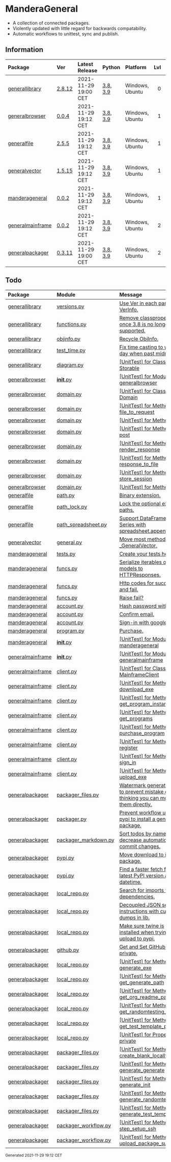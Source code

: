 # ManderaGeneral
 - A collection of connected packages.
 - Violently updated with little regard for backwards compatability.
 - Automatic workflows to unittest, sync and publish.

## Information
| Package                                                                | Ver                                                 | Latest Release       | Python                                                                                                                   | Platform        |   Lvl | Todo                                                         | Tests   |
|:-----------------------------------------------------------------------|:----------------------------------------------------|:---------------------|:-------------------------------------------------------------------------------------------------------------------------|:----------------|------:|:-------------------------------------------------------------|:--------|
| [generallibrary](https://github.com/ManderaGeneral/generallibrary)     | [2.8.12](https://pypi.org/project/generallibrary/)  | 2021-11-29 19:00 CET | [3.8](https://www.python.org/downloads/release/python-380/), [3.9](https://www.python.org/downloads/release/python-390/) | Windows, Ubuntu |     0 | [5](https://github.com/ManderaGeneral/generallibrary#Todo)   | 99.5 %  |
| [generalbrowser](https://github.com/ManderaGeneral/generalbrowser)     | [0.0.4](https://pypi.org/project/generalbrowser/)   | 2021-11-29 19:12 CET | [3.8](https://www.python.org/downloads/release/python-380/), [3.9](https://www.python.org/downloads/release/python-390/) | Windows, Ubuntu |     1 | [9](https://github.com/ManderaGeneral/generalbrowser#Todo)   | -12.5 % |
| [generalfile](https://github.com/ManderaGeneral/generalfile)           | [2.5.5](https://pypi.org/project/generalfile/)      | 2021-11-29 19:12 CET | [3.8](https://www.python.org/downloads/release/python-380/), [3.9](https://www.python.org/downloads/release/python-390/) | Windows, Ubuntu |     1 | [3](https://github.com/ManderaGeneral/generalfile#Todo)      | 100.0 % |
| [generalvector](https://github.com/ManderaGeneral/generalvector)       | [1.5.15](https://pypi.org/project/generalvector/)   | 2021-11-29 19:12 CET | [3.8](https://www.python.org/downloads/release/python-380/), [3.9](https://www.python.org/downloads/release/python-390/) | Windows, Ubuntu |     1 | [1](https://github.com/ManderaGeneral/generalvector#Todo)    | 100.0 % |
| [manderageneral](https://github.com/ManderaGeneral/manderageneral)     | [0.0.2](https://pypi.org/project/manderageneral/)   | 2021-11-29 19:12 CET | [3.8](https://www.python.org/downloads/release/python-380/), [3.9](https://www.python.org/downloads/release/python-390/) | Windows, Ubuntu |     1 | [9](https://github.com/ManderaGeneral/manderageneral#Todo)   | 100 %   |
| [generalmainframe](https://github.com/ManderaGeneral/generalmainframe) | [0.0.2](https://pypi.org/project/generalmainframe/) | 2021-11-29 19:12 CET | [3.8](https://www.python.org/downloads/release/python-380/), [3.9](https://www.python.org/downloads/release/python-390/) | Windows, Ubuntu |     2 | [9](https://github.com/ManderaGeneral/generalmainframe#Todo) | -12.5 % |
| [generalpackager](https://github.com/ManderaGeneral/generalpackager)   | [0.3.11](https://pypi.org/project/generalpackager/) | 2021-11-29 19:00 CET | [3.8](https://www.python.org/downloads/release/python-380/), [3.9](https://www.python.org/downloads/release/python-390/) | Windows, Ubuntu |     2 | [22](https://github.com/ManderaGeneral/generalpackager#Todo) | 90.5 %  |

## Todo
| Package                                                                | Module                                                                                                                                               | Message                                                                                                                                                                                                  |
|:-----------------------------------------------------------------------|:-----------------------------------------------------------------------------------------------------------------------------------------------------|:---------------------------------------------------------------------------------------------------------------------------------------------------------------------------------------------------------|
| [generallibrary](https://github.com/ManderaGeneral/generallibrary)     | <a href='https://github.com/ManderaGeneral/generallibrary/blob/master/generallibrary/versions.py#L1'>versions.py</a>                                 | <a href='https://github.com/ManderaGeneral/generallibrary/blob/master/generallibrary/versions.py#L17'>Use Ver in each part of VerInfo.</a>                                                               |
| [generallibrary](https://github.com/ManderaGeneral/generallibrary)     | <a href='https://github.com/ManderaGeneral/generallibrary/blob/master/generallibrary/functions.py#L1'>functions.py</a>                               | <a href='https://github.com/ManderaGeneral/generallibrary/blob/master/generallibrary/functions.py#L37'>Remove classproperty once 3.8 is no longer supported.</a>                                         |
| [generallibrary](https://github.com/ManderaGeneral/generallibrary)     | <a href='https://github.com/ManderaGeneral/generallibrary/blob/master/generallibrary/objinfo/objinfo.py#L1'>objinfo.py</a>                           | <a href='https://github.com/ManderaGeneral/generallibrary/blob/master/generallibrary/objinfo/objinfo.py#L19'>Recycle ObjInfo.</a>                                                                        |
| [generallibrary](https://github.com/ManderaGeneral/generallibrary)     | <a href='https://github.com/ManderaGeneral/generallibrary/blob/master/generallibrary/test/test_time.py#L1'>test_time.py</a>                          | <a href='https://github.com/ManderaGeneral/generallibrary/blob/master/generallibrary/test/test_time.py#L33'>Fix time casting to wrong day when past midnight.</a>                                        |
| [generallibrary](https://github.com/ManderaGeneral/generallibrary)     | <a href='https://github.com/ManderaGeneral/generallibrary/blob/master/generallibrary/diagram.py#L1'>diagram.py</a>                                   | <a href='https://github.com/ManderaGeneral/generallibrary/blob/master/generallibrary/diagram.py#L256'>[UnitTest] for Class: Storable</a>                                                                 |
| [generalbrowser](https://github.com/ManderaGeneral/generalbrowser)     | <a href='https://github.com/ManderaGeneral/generalbrowser/blob/master/generalbrowser/__init__.py#L1'>__init__.py</a>                                 | <a href='https://github.com/ManderaGeneral/generalbrowser/blob/master/generalbrowser/__init__.py#L1'>[UnitTest] for Module: generalbrowser</a>                                                           |
| [generalbrowser](https://github.com/ManderaGeneral/generalbrowser)     | <a href='https://github.com/ManderaGeneral/generalbrowser/blob/master/generalbrowser/domain.py#L1'>domain.py</a>                                     | <a href='https://github.com/ManderaGeneral/generalbrowser/blob/master/generalbrowser/domain.py#L11'>[UnitTest] for Class: Domain</a>                                                                     |
| [generalbrowser](https://github.com/ManderaGeneral/generalbrowser)     | <a href='https://github.com/ManderaGeneral/generalbrowser/blob/master/generalbrowser/domain.py#L1'>domain.py</a>                                     | <a href='https://github.com/ManderaGeneral/generalbrowser/blob/master/generalbrowser/domain.py#L50'>[UnitTest] for Method: file_to_request</a>                                                           |
| [generalbrowser](https://github.com/ManderaGeneral/generalbrowser)     | <a href='https://github.com/ManderaGeneral/generalbrowser/blob/master/generalbrowser/domain.py#L1'>domain.py</a>                                     | <a href='https://github.com/ManderaGeneral/generalbrowser/blob/master/generalbrowser/domain.py#L38'>[UnitTest] for Method: get</a>                                                                       |
| [generalbrowser](https://github.com/ManderaGeneral/generalbrowser)     | <a href='https://github.com/ManderaGeneral/generalbrowser/blob/master/generalbrowser/domain.py#L1'>domain.py</a>                                     | <a href='https://github.com/ManderaGeneral/generalbrowser/blob/master/generalbrowser/domain.py#L33'>[UnitTest] for Method: post</a>                                                                      |
| [generalbrowser](https://github.com/ManderaGeneral/generalbrowser)     | <a href='https://github.com/ManderaGeneral/generalbrowser/blob/master/generalbrowser/domain.py#L1'>domain.py</a>                                     | <a href='https://github.com/ManderaGeneral/generalbrowser/blob/master/generalbrowser/domain.py#L43'>[UnitTest] for Method: render_response</a>                                                           |
| [generalbrowser](https://github.com/ManderaGeneral/generalbrowser)     | <a href='https://github.com/ManderaGeneral/generalbrowser/blob/master/generalbrowser/domain.py#L1'>domain.py</a>                                     | <a href='https://github.com/ManderaGeneral/generalbrowser/blob/master/generalbrowser/domain.py#L57'>[UnitTest] for Method: response_to_file</a>                                                          |
| [generalbrowser](https://github.com/ManderaGeneral/generalbrowser)     | <a href='https://github.com/ManderaGeneral/generalbrowser/blob/master/generalbrowser/domain.py#L1'>domain.py</a>                                     | <a href='https://github.com/ManderaGeneral/generalbrowser/blob/master/generalbrowser/domain.py#L23'>[UnitTest] for Method: store_session</a>                                                             |
| [generalbrowser](https://github.com/ManderaGeneral/generalbrowser)     | <a href='https://github.com/ManderaGeneral/generalbrowser/blob/master/generalbrowser/domain.py#L1'>domain.py</a>                                     | <a href='https://github.com/ManderaGeneral/generalbrowser/blob/master/generalbrowser/domain.py#L20'>[UnitTest] for Method: url</a>                                                                       |
| [generalfile](https://github.com/ManderaGeneral/generalfile)           | <a href='https://github.com/ManderaGeneral/generalfile/blob/master/generalfile/path.py#L1'>path.py</a>                                               | <a href='https://github.com/ManderaGeneral/generalfile/blob/master/generalfile/path.py#L23'>Binary extension.</a>                                                                                        |
| [generalfile](https://github.com/ManderaGeneral/generalfile)           | <a href='https://github.com/ManderaGeneral/generalfile/blob/master/generalfile/path_lock.py#L1'>path_lock.py</a>                                     | <a href='https://github.com/ManderaGeneral/generalfile/blob/master/generalfile/path_lock.py#L12'>Lock the optional extra paths.</a>                                                                      |
| [generalfile](https://github.com/ManderaGeneral/generalfile)           | <a href='https://github.com/ManderaGeneral/generalfile/blob/master/generalfile/optional_dependencies/path_spreadsheet.py#L1'>path_spreadsheet.py</a> | <a href='https://github.com/ManderaGeneral/generalfile/blob/master/generalfile/optional_dependencies/path_spreadsheet.py#L112'>Support DataFrame and Series with spreadsheet.append()</a>                |
| [generalvector](https://github.com/ManderaGeneral/generalvector)       | <a href='https://github.com/ManderaGeneral/generalvector/blob/master/generalvector/general.py#L1'>general.py</a>                                     | <a href='https://github.com/ManderaGeneral/generalvector/blob/master/generalvector/general.py#L7'>Move most methods to _GeneralVector.</a>                                                               |
| [manderageneral](https://github.com/ManderaGeneral/manderageneral)     | <a href='https://github.com/ManderaGeneral/manderageneral/blob/master/api/tests.py#L1'>tests.py</a>                                                  | <a href='https://github.com/ManderaGeneral/manderageneral/blob/master/api/tests.py#L3'>Create your tests here.</a>                                                                                       |
| [manderageneral](https://github.com/ManderaGeneral/manderageneral)     | <a href='https://github.com/ManderaGeneral/manderageneral/blob/master/api/views/funcs.py#L1'>funcs.py</a>                                            | <a href='https://github.com/ManderaGeneral/manderageneral/blob/master/api/views/funcs.py#L29'>Serialize iterables of models to HTTPResponses.</a>                                                        |
| [manderageneral](https://github.com/ManderaGeneral/manderageneral)     | <a href='https://github.com/ManderaGeneral/manderageneral/blob/master/api/views/funcs.py#L1'>funcs.py</a>                                            | <a href='https://github.com/ManderaGeneral/manderageneral/blob/master/api/views/funcs.py#L33'>Http codes for success and fail.</a>                                                                       |
| [manderageneral](https://github.com/ManderaGeneral/manderageneral)     | <a href='https://github.com/ManderaGeneral/manderageneral/blob/master/api/views/funcs.py#L1'>funcs.py</a>                                            | <a href='https://github.com/ManderaGeneral/manderageneral/blob/master/api/views/funcs.py#L46'>Raise fail?</a>                                                                                            |
| [manderageneral](https://github.com/ManderaGeneral/manderageneral)     | <a href='https://github.com/ManderaGeneral/manderageneral/blob/master/api/views/account.py#L1'>account.py</a>                                        | <a href='https://github.com/ManderaGeneral/manderageneral/blob/master/api/views/account.py#L10'>Hash password with salt.</a>                                                                             |
| [manderageneral](https://github.com/ManderaGeneral/manderageneral)     | <a href='https://github.com/ManderaGeneral/manderageneral/blob/master/api/views/account.py#L1'>account.py</a>                                        | <a href='https://github.com/ManderaGeneral/manderageneral/blob/master/api/views/account.py#L11'>Confirm email.</a>                                                                                       |
| [manderageneral](https://github.com/ManderaGeneral/manderageneral)     | <a href='https://github.com/ManderaGeneral/manderageneral/blob/master/api/views/account.py#L1'>account.py</a>                                        | <a href='https://github.com/ManderaGeneral/manderageneral/blob/master/api/views/account.py#L12'>Sign-in with google.</a>                                                                                 |
| [manderageneral](https://github.com/ManderaGeneral/manderageneral)     | <a href='https://github.com/ManderaGeneral/manderageneral/blob/master/api/views/program.py#L1'>program.py</a>                                        | <a href='https://github.com/ManderaGeneral/manderageneral/blob/master/api/views/program.py#L21'>Purchase.</a>                                                                                            |
| [manderageneral](https://github.com/ManderaGeneral/manderageneral)     | <a href='https://github.com/ManderaGeneral/manderageneral/blob/master/manderageneral/__init__.py#L1'>__init__.py</a>                                 | <a href='https://github.com/ManderaGeneral/manderageneral/blob/master/manderageneral/__init__.py#L1'>[UnitTest] for Module: manderageneral</a>                                                           |
| [generalmainframe](https://github.com/ManderaGeneral/generalmainframe) | <a href='https://github.com/ManderaGeneral/generalmainframe/blob/master/generalmainframe/__init__.py#L1'>__init__.py</a>                             | <a href='https://github.com/ManderaGeneral/generalmainframe/blob/master/generalmainframe/__init__.py#L1'>[UnitTest] for Module: generalmainframe</a>                                                     |
| [generalmainframe](https://github.com/ManderaGeneral/generalmainframe) | <a href='https://github.com/ManderaGeneral/generalmainframe/blob/master/generalmainframe/client.py#L1'>client.py</a>                                 | <a href='https://github.com/ManderaGeneral/generalmainframe/blob/master/generalmainframe/client.py#L44'>[UnitTest] for Class: MainframeClient</a>                                                        |
| [generalmainframe](https://github.com/ManderaGeneral/generalmainframe) | <a href='https://github.com/ManderaGeneral/generalmainframe/blob/master/generalmainframe/client.py#L1'>client.py</a>                                 | <a href='https://github.com/ManderaGeneral/generalmainframe/blob/master/generalmainframe/client.py#L25'>[UnitTest] for Method: download_exe</a>                                                          |
| [generalmainframe](https://github.com/ManderaGeneral/generalmainframe) | <a href='https://github.com/ManderaGeneral/generalmainframe/blob/master/generalmainframe/client.py#L1'>client.py</a>                                 | <a href='https://github.com/ManderaGeneral/generalmainframe/blob/master/generalmainframe/client.py#L31'>[UnitTest] for Method: get_program_instance</a>                                                  |
| [generalmainframe](https://github.com/ManderaGeneral/generalmainframe) | <a href='https://github.com/ManderaGeneral/generalmainframe/blob/master/generalmainframe/client.py#L1'>client.py</a>                                 | <a href='https://github.com/ManderaGeneral/generalmainframe/blob/master/generalmainframe/client.py#L16'>[UnitTest] for Method: get_programs</a>                                                          |
| [generalmainframe](https://github.com/ManderaGeneral/generalmainframe) | <a href='https://github.com/ManderaGeneral/generalmainframe/blob/master/generalmainframe/client.py#L1'>client.py</a>                                 | <a href='https://github.com/ManderaGeneral/generalmainframe/blob/master/generalmainframe/client.py#L20'>[UnitTest] for Method: purchase_program</a>                                                      |
| [generalmainframe](https://github.com/ManderaGeneral/generalmainframe) | <a href='https://github.com/ManderaGeneral/generalmainframe/blob/master/generalmainframe/client.py#L1'>client.py</a>                                 | <a href='https://github.com/ManderaGeneral/generalmainframe/blob/master/generalmainframe/client.py#L6'>[UnitTest] for Method: register</a>                                                               |
| [generalmainframe](https://github.com/ManderaGeneral/generalmainframe) | <a href='https://github.com/ManderaGeneral/generalmainframe/blob/master/generalmainframe/client.py#L1'>client.py</a>                                 | <a href='https://github.com/ManderaGeneral/generalmainframe/blob/master/generalmainframe/client.py#L10'>[UnitTest] for Method: sign_in</a>                                                               |
| [generalmainframe](https://github.com/ManderaGeneral/generalmainframe) | <a href='https://github.com/ManderaGeneral/generalmainframe/blob/master/generalmainframe/client.py#L1'>client.py</a>                                 | <a href='https://github.com/ManderaGeneral/generalmainframe/blob/master/generalmainframe/client.py#L38'>[UnitTest] for Method: upload_exe</a>                                                            |
| [generalpackager](https://github.com/ManderaGeneral/generalpackager)   | <a href='https://github.com/ManderaGeneral/generalpackager/blob/master/generalpackager/packager_files.py#L1'>packager_files.py</a>                   | <a href='https://github.com/ManderaGeneral/generalpackager/blob/master/generalpackager/packager_files.py#L36'>Watermark generated files to prevent mistake of thinking you can modify them directly.</a> |
| [generalpackager](https://github.com/ManderaGeneral/generalpackager)   | <a href='https://github.com/ManderaGeneral/generalpackager/blob/master/generalpackager/packager.py#L1'>packager.py</a>                               | <a href='https://github.com/ManderaGeneral/generalpackager/blob/master/generalpackager/packager.py#L4'>Prevent workflow using pypi to install a general package.</a>                                     |
| [generalpackager](https://github.com/ManderaGeneral/generalpackager)   | <a href='https://github.com/ManderaGeneral/generalpackager/blob/master/generalpackager/packager_markdown.py#L1'>packager_markdown.py</a>             | <a href='https://github.com/ManderaGeneral/generalpackager/blob/master/generalpackager/packager_markdown.py#L69'>Sort todos by name to decrease automatic commit changes.</a>                            |
| [generalpackager](https://github.com/ManderaGeneral/generalpackager)   | <a href='https://github.com/ManderaGeneral/generalpackager/blob/master/generalpackager/api/pypi.py#L1'>pypi.py</a>                                   | <a href='https://github.com/ManderaGeneral/generalpackager/blob/master/generalpackager/api/pypi.py#L11'>Move download to it's own package.</a>                                                           |
| [generalpackager](https://github.com/ManderaGeneral/generalpackager)   | <a href='https://github.com/ManderaGeneral/generalpackager/blob/master/generalpackager/api/pypi.py#L1'>pypi.py</a>                                   | <a href='https://github.com/ManderaGeneral/generalpackager/blob/master/generalpackager/api/pypi.py#L65'>Find a faster fetch for latest PyPI version and datetime.</a>                                    |
| [generalpackager](https://github.com/ManderaGeneral/generalpackager)   | <a href='https://github.com/ManderaGeneral/generalpackager/blob/master/generalpackager/api/local_repo.py#L1'>local_repo.py</a>                       | <a href='https://github.com/ManderaGeneral/generalpackager/blob/master/generalpackager/api/local_repo.py#L23'>Search for imports to list dependencies.</a>                                               |
| [generalpackager](https://github.com/ManderaGeneral/generalpackager)   | <a href='https://github.com/ManderaGeneral/generalpackager/blob/master/generalpackager/api/local_repo.py#L1'>local_repo.py</a>                       | <a href='https://github.com/ManderaGeneral/generalpackager/blob/master/generalpackager/api/local_repo.py#L144'>Decoupled JSON serialize instructions with custom dumps in lib.</a>                       |
| [generalpackager](https://github.com/ManderaGeneral/generalpackager)   | <a href='https://github.com/ManderaGeneral/generalpackager/blob/master/generalpackager/api/local_repo.py#L1'>local_repo.py</a>                       | <a href='https://github.com/ManderaGeneral/generalpackager/blob/master/generalpackager/api/local_repo.py#L213'>Make sure twine is installed when trying to upload to pypi.</a>                           |
| [generalpackager](https://github.com/ManderaGeneral/generalpackager)   | <a href='https://github.com/ManderaGeneral/generalpackager/blob/master/generalpackager/api/github.py#L1'>github.py</a>                               | <a href='https://github.com/ManderaGeneral/generalpackager/blob/master/generalpackager/api/github.py#L15'>Get and Set GitHub repo private.</a>                                                           |
| [generalpackager](https://github.com/ManderaGeneral/generalpackager)   | <a href='https://github.com/ManderaGeneral/generalpackager/blob/master/generalpackager/api/local_repo.py#L1'>local_repo.py</a>                       | <a href='https://github.com/ManderaGeneral/generalpackager/blob/master/generalpackager/api/local_repo.py#L221'>[UnitTest] for Method: generate_exe</a>                                                   |
| [generalpackager](https://github.com/ManderaGeneral/generalpackager)   | <a href='https://github.com/ManderaGeneral/generalpackager/blob/master/generalpackager/api/local_repo.py#L1'>local_repo.py</a>                       | <a href='https://github.com/ManderaGeneral/generalpackager/blob/master/generalpackager/api/local_repo.py#L160'>[UnitTest] for Method: get_generate_path</a>                                              |
| [generalpackager](https://github.com/ManderaGeneral/generalpackager)   | <a href='https://github.com/ManderaGeneral/generalpackager/blob/master/generalpackager/api/local_repo.py#L1'>local_repo.py</a>                       | <a href='https://github.com/ManderaGeneral/generalpackager/blob/master/generalpackager/api/local_repo.py#L149'>[UnitTest] for Method: get_org_readme_path</a>                                            |
| [generalpackager](https://github.com/ManderaGeneral/generalpackager)   | <a href='https://github.com/ManderaGeneral/generalpackager/blob/master/generalpackager/api/local_repo.py#L1'>local_repo.py</a>                       | <a href='https://github.com/ManderaGeneral/generalpackager/blob/master/generalpackager/api/local_repo.py#L159'>[UnitTest] for Method: get_randomtesting_path</a>                                         |
| [generalpackager](https://github.com/ManderaGeneral/generalpackager)   | <a href='https://github.com/ManderaGeneral/generalpackager/blob/master/generalpackager/api/local_repo.py#L1'>local_repo.py</a>                       | <a href='https://github.com/ManderaGeneral/generalpackager/blob/master/generalpackager/api/local_repo.py#L157'>[UnitTest] for Method: get_test_template_path</a>                                         |
| [generalpackager](https://github.com/ManderaGeneral/generalpackager)   | <a href='https://github.com/ManderaGeneral/generalpackager/blob/master/generalpackager/api/local_repo.py#L1'>local_repo.py</a>                       | <a href='https://github.com/ManderaGeneral/generalpackager/blob/master/generalpackager/api/local_repo.py#L232'>[UnitTest] for Property: private</a>                                                      |
| [generalpackager](https://github.com/ManderaGeneral/generalpackager)   | <a href='https://github.com/ManderaGeneral/generalpackager/blob/master/generalpackager/packager_files.py#L1'>packager_files.py</a>                   | <a href='https://github.com/ManderaGeneral/generalpackager/blob/master/generalpackager/packager_files.py#L68'>[UnitTest] for Method: create_blank_locally</a>                                            |
| [generalpackager](https://github.com/ManderaGeneral/generalpackager)   | <a href='https://github.com/ManderaGeneral/generalpackager/blob/master/generalpackager/packager_files.py#L1'>packager_files.py</a>                   | <a href='https://github.com/ManderaGeneral/generalpackager/blob/master/generalpackager/packager_files.py#L296'>[UnitTest] for Method: generate_generate</a>                                              |
| [generalpackager](https://github.com/ManderaGeneral/generalpackager)   | <a href='https://github.com/ManderaGeneral/generalpackager/blob/master/generalpackager/packager_files.py#L1'>packager_files.py</a>                   | <a href='https://github.com/ManderaGeneral/generalpackager/blob/master/generalpackager/packager_files.py#L280'>[UnitTest] for Method: generate_init</a>                                                  |
| [generalpackager](https://github.com/ManderaGeneral/generalpackager)   | <a href='https://github.com/ManderaGeneral/generalpackager/blob/master/generalpackager/packager_files.py#L1'>packager_files.py</a>                   | <a href='https://github.com/ManderaGeneral/generalpackager/blob/master/generalpackager/packager_files.py#L288'>[UnitTest] for Method: generate_randomtesting</a>                                         |
| [generalpackager](https://github.com/ManderaGeneral/generalpackager)   | <a href='https://github.com/ManderaGeneral/generalpackager/blob/master/generalpackager/packager_files.py#L1'>packager_files.py</a>                   | <a href='https://github.com/ManderaGeneral/generalpackager/blob/master/generalpackager/packager_files.py#L306'>[UnitTest] for Method: generate_test_template</a>                                         |
| [generalpackager](https://github.com/ManderaGeneral/generalpackager)   | <a href='https://github.com/ManderaGeneral/generalpackager/blob/master/generalpackager/packager_workflow.py#L1'>packager_workflow.py</a>             | <a href='https://github.com/ManderaGeneral/generalpackager/blob/master/generalpackager/packager_workflow.py#L40'>[UnitTest] for Method: step_setup_ssh</a>                                               |
| [generalpackager](https://github.com/ManderaGeneral/generalpackager)   | <a href='https://github.com/ManderaGeneral/generalpackager/blob/master/generalpackager/packager_workflow.py#L1'>packager_workflow.py</a>             | <a href='https://github.com/ManderaGeneral/generalpackager/blob/master/generalpackager/packager_workflow.py#L168'>[UnitTest] for Method: upload_package_summary</a>                                      |

<sup>
Generated 2021-11-29 19:12 CET
</sup>
